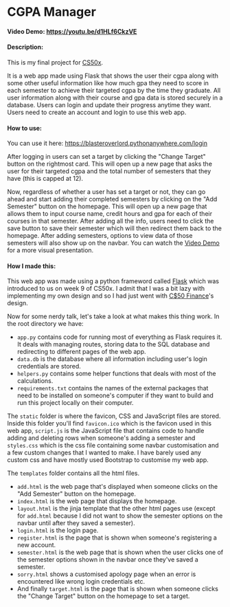 # CGPA Manager
#### Video Demo:  <https://youtu.be/d1HLf6CkzVE>
#### Description:
This is my final project for [CS50x](https://cs50.harvard.edu/x/).

It is a web app made using Flask that shows the user their cgpa along with some other useful information like how much gpa they need to score in each semester to achieve their targeted cgpa by the time they graduate. All user information along with their course and gpa data is stored securely in a database. Users can login and update their progress anytime they want. Users need to create an account and login to use this web app.

#### How to use:
You can use it here: https://blasteroverlord.pythonanywhere.com/login

After logging in users can set a target by clicking the "Change Target" button on the rightmost card. This will open up a new page that asks the user for their targeted cgpa and the total number of semesters that they have (this is capped at 12).

Now, regardless of whether a user has set a target or not, they can go ahead and start adding their completed semesters by clicking on the "Add Semester" button on the homepage. This will open up a new page that allows them to input course name, credit hours and gpa for each of their courses in that semester. After adding all the info, users need to click the save button to save their semester which will then redirect them back to the homepage. After adding semesters, options to view data of those semesters will also show up on the navbar.
You can watch the [Video Demo](https://youtu.be/d1HLf6CkzVE) for a more visual presentation.

#### How I made this:
This web app was made using a python frameword called [Flask](https://flask.palletsprojects.com/en/3.0.x/) which was introduced to us on week 9 of CS50x. I admit that I was a bit lazy with implementing my own design and so I had just went with [C$50 Finance](https://finance.cs50.net/login)'s design.


Now for some nerdy talk, let's take a look at what makes this thing work.
In the root directory we have:
- `app.py` contains code for running most of everything as Flask requires it. It deals with managing routes, storing data to the SQL database and redirecting to different pages of the web app.
- `data.db` is the database where all information including user's login credentials are stored.
- `helpers.py` contains some helper functions that deals with most of the calculations.
- `requirements.txt` contains the names of the external packages that need to be installed on someone's computer if they want to build and run this project locally on their computer.

The `static` folder is where the favicon, CSS and JavaScript files are stored. Inside this folder you'll find `favicon.ico` which is the favicon used in this web app, `script.js` is the JavaScript file that contains code to handle adding and deleting rows when someone's adding a semester and `styles.css` which is the css file containing some navbar customisation and a few custom changes that I wanted to make. I have barely used any custom css and have mostly used Bootstrap to customise my web app. 

The `templates` folder contains all the html files.
- `add.html` is the web page that's displayed when someone clicks on the "Add Semester" button on the homepage.
- `index.html` is the web page that displays the homepage.
- `layout.html` is the jinja template that the other html pages use (except for `add.html` because I did not want to show the semester options on the navbar until after they saved a semester).
- `login.html` is the login page.
- `register.html` is the page that is shown when someone's registering a new account.
- `semester.html` is the web page that is shown when the user clicks one of the semester options shown in the navbar once they've saved a semester.
- `sorry.html` shows a customised apology page when an error is encountered like wrong login credentials etc.
- And finally `target.html` is the page that is shown when someone clicks the "Change Target" button on the homepage to set a target.
